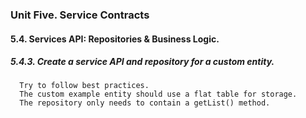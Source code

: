 ### Unit Five. Service Contracts
#### 5.4. Services API: Repositories & Business Logic.
##### 5.4.3. Create a service API and repository for a custom entity.
      Try to follow best practices.
      The custom example entity should use a flat table for storage.
      The repository only needs to contain a getList() method.
